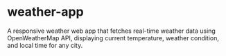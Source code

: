 # weather-app
A responsive weather web app that fetches real-time weather data using OpenWeatherMap API, displaying current temperature, weather condition, and local time for any city.
